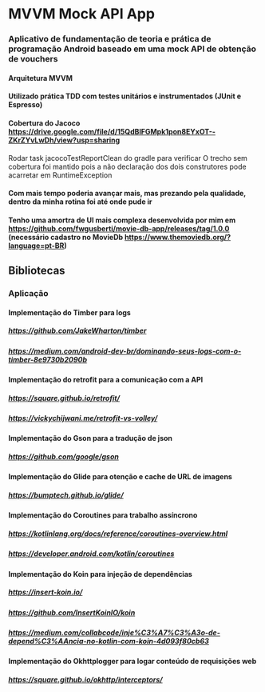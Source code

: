 # MVVM Mock API App

### Aplicativo de fundamentação de teoria e prática de programação Android baseado em uma mock API de obtenção de vouchers

#### Arquitetura MVVM
#### Utilizado prática TDD com testes unitários e instrumentados (JUnit e Espresso)
#### Cobertura do Jacoco https://drive.google.com/file/d/15QdBlFGMpk1pon8EYxOT--ZKrZYvLwDh/view?usp=sharing
Rodar task jacocoTestReportClean do gradle para verificar
O trecho sem cobertura foi mantido pois a não declaração dos dois construtores pode acarretar em RuntimeException

#### Com mais tempo poderia avançar mais, mas prezando pela qualidade, dentro da minha rotina foi até onde pude ir
#### Tenho uma amortra de UI mais complexa desenvolvida por mim em https://github.com/fwgusberti/movie-db-app/releases/tag/1.0.0 (necessário cadastro no MovieDb https://www.themoviedb.org/?language=pt-BR)

## Bibliotecas

### Aplicação

#### Implementação do Timber para logs
##### https://github.com/JakeWharton/timber
##### https://medium.com/android-dev-br/dominando-seus-logs-com-o-timber-8e9730b2090b

#### Implementação do retrofit para a comunicação com a API
##### https://square.github.io/retrofit/
##### https://vickychijwani.me/retrofit-vs-volley/

#### Implementação do Gson para a tradução de json
##### https://github.com/google/gson

#### Implementação do Glide para otenção e cache de URL de imagens
##### https://bumptech.github.io/glide/

#### Implementação do  Coroutines para trabalho assíncrono
##### https://kotlinlang.org/docs/reference/coroutines-overview.html
##### https://developer.android.com/kotlin/coroutines

#### Implementação do Koin para injeção de dependências
##### https://insert-koin.io/
##### https://github.com/InsertKoinIO/koin
##### https://medium.com/collabcode/inje%C3%A7%C3%A3o-de-depend%C3%AAncia-no-kotlin-com-koin-4d093f80cb63

#### Implementação do Okhttplogger para logar conteúdo de requisições web
##### https://square.github.io/okhttp/interceptors/